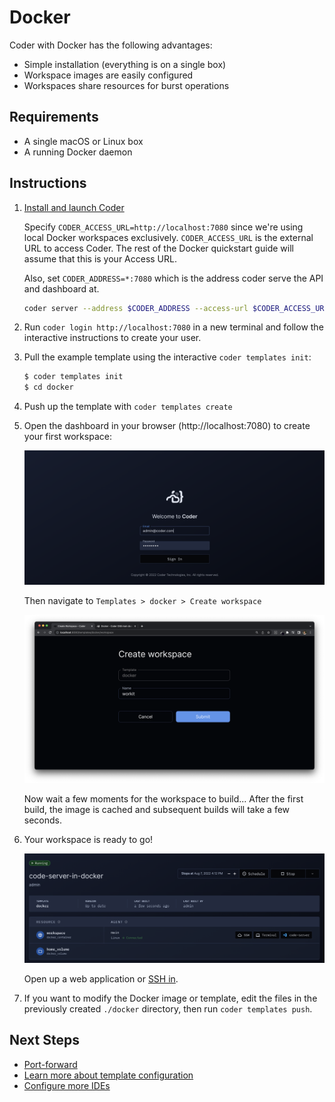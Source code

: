 # Docker

Coder with Docker has the following advantages:

- Simple installation (everything is on a single box)
- Workspace images are easily configured
- Workspaces share resources for burst operations

## Requirements

- A single macOS or Linux box
- A running Docker daemon

## Instructions

1.  [Install and launch Coder](../install)

    Specify `CODER_ACCESS_URL=http://localhost:7080` since we're using
    local Docker workspaces exclusively. `CODER_ACCESS_URL` is the external URL
    to access Coder. The rest of the Docker quickstart guide will assume that
    this is your Access URL.

    Also, set `CODER_ADDRESS=*:7080` which is the address coder
    serve the API and dashboard at.

    ```bash
    coder server --address $CODER_ADDRESS --access-url $CODER_ACCESS_URL
    ```

1.  Run `coder login http://localhost:7080` in a new terminal and follow the
    interactive instructions to create your user.

1.  Pull the example template using the interactive `coder templates init`:

    ```bash
    $ coder templates init
    $ cd docker
    ```

1.  Push up the template with `coder templates create`
1.  Open the dashboard in your browser (http://localhost:7080) to create your
    first workspace:

    <img src="../images/quickstart/docker/login.png">

    Then navigate to `Templates > docker > Create workspace`

    <img src="../images/quickstart/docker/create-workspace.png">

    Now wait a few moments for the workspace to build... After the first build,
    the image is cached and subsequent builds will take a few seconds.

1.  Your workspace is ready to go!

    <img src="../images/quickstart/docker/ides.png">

    Open up a web application or [SSH in](../ides.md#ssh-configuration).

1.  If you want to modify the Docker image or template, edit the files in the
    previously created `./docker` directory, then run `coder templates push`.

## Next Steps

- [Port-forward](../networking/port-forwarding.md.md)
- [Learn more about template configuration](../templates.md)
- [Configure more IDEs](../ides/web-ides.md)
